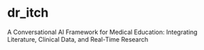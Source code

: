 # dr_itch
A Conversational AI Framework for Medical Education: Integrating Literature, Clinical Data, and Real-Time Research
